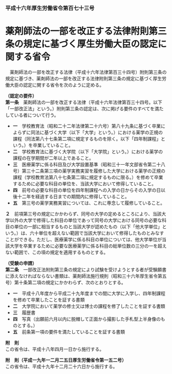 ### 平成十六年厚生労働省令第百七十三号  
# 薬剤師法の一部を改正する法律附則第三条の規定に基づく厚生労働大臣の認定に関する省令  
　薬剤師法の一部を改正する法律（平成十六年法律第百三十四号）附則第三条の規定に基づき、薬剤師法の一部を改正する法律附則第三条の規定に基づく厚生労働大臣の認定に関する省令を次のように定める。  
  
**（認定の要件）**  
**第一条**　薬剤師法の一部を改正する法律（平成十六年法律第百三十四号。以下「一部改正法」という。）附則第三条の認定は、次に掲げる要件のすべてを満たしている者について行う。  
* **一**　学校教育法（昭和二十二年法律第二十六号）第八十九条に基づく卒業によらずに同法に基づく大学（以下「大学」という。）における薬学の正規の課程（同法第八十七条第二項に規定するものを除く。以下「四年制課程」という。）を卒業していること。  
* **二**　学校教育法に基づく大学院（以下「大学院」という。）における薬学の課程の在学期間が二年以上であること。  
* **三**　医療薬学に係る科目及び大学設置基準（昭和三十一年文部省令第二十八号）第三十二条第三項の薬学実務実習を履修した大学における薬学の正規の課程（学校教育法第八十七条第二項に規定するものに限る。）を修めて卒業するために必要な科目の単位を、当該大学において修得していること。  
* **四**　前号の必要な科目の単位を四年制課程への入学の日からその入学の日以後十二年を経過する日までの期間内に修得していること。  
* **五**　第三号の薬学実務実習については、これに専念して履修していること。  
  
**２**　前項第三号の規定にかかわらず、同号の大学の定めるところにより、当該大学以外の大学で修得した科目の単位であって同号の大学における同号の必要な科目の単位の一部に相当するものと当該大学が認めたもの（以下「他大学単位」という。）は、六十単位を超えない範囲で当該大学において修得したものとみなすことができる。ただし、医療薬学に係る科目の単位については、他大学単位が当該大学を卒業するために必要な医療薬学に係る科目の総単位数の三分の一を超えない範囲で、この項の規定を適用するものとする。  
  
**（受験の申請）**  
**第二条**　一部改正法附則第三条の規定により試験を受けようとする者が受験願書に添えなければならない書類は、薬剤師法施行規則（昭和三十六年厚生省令第五号）第十条第二項の規定にかかわらず、次のとおりとする。  
* **一**　平成十八年度から平成二十九年度までの間に大学に入学し、四年制課程を修めて卒業したことを証する書類  
* **二**　大学院において薬学の修士又は博士の課程を修了したことを証する書類  
* **三**　履歴書  
* **四**　写真（出願前六月以内に脱帽して正面から撮影した手札型上半身像のものとする。）  
* **五**　前条第一項の要件を満たしていることを証する書類  
  
**附　則**  
この省令は、平成十八年四月一日から施行する。  
  
**附　則（平成一九年一二月二五日厚生労働省令第一五二号）**  
この省令は、平成十九年十二月二十六日から施行する。  
  
